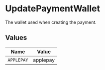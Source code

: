 # UpdatePaymentWallet

The wallet used when creating the payment.


## Values

| Name       | Value      |
| ---------- | ---------- |
| `APPLEPAY` | applepay   |